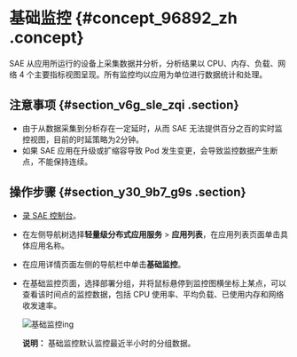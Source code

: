 # 基础监控 {#concept_96892_zh .concept}

SAE 从应用所运行的设备上采集数据并分析，分析结果以 CPU、内存、负载、网络 4 个主要指标视图呈现。所有监控均以应用为单位进行数据统计和处理。

## 注意事项 {#section_v6g_sle_zqi .section}

-   由于从数据采集到分析存在一定延时，从而 SAE 无法提供百分之百的实时监控视图，目前的时延策略为2分钟。
-   如果 SAE 应用在升级或扩缩容导致 Pod 发生变更，会导致监控数据产生断点，不能保持连续。

## 操作步骤 {#section_y30_9b7_g9s .section}

-   [录 SAE 控制台](http://sae.console.aliyun.com)。
-   在左侧导航树选择**轻量级分布式应用服务** \> **应用列表**，在应用列表页面单击具体应用名称。
-   在应用详情页面左侧的导航栏中单击**基础监控**。
-   在基础监控页面，选择部署分组，并将鼠标悬停到监控图横坐标上某点，可以查看该时间点的监控数据，包括 CPU 使用率、平均负载、已使用内存和网络收发速率。

    ![基础监控ing](https://aliware-images.oss-cn-hangzhou.aliyuncs.com/EDAS/Serverless/edas-serverless-monitoring-dashboard.png)

    **说明：** 基础监控默认监控最近半小时的分组数据。


